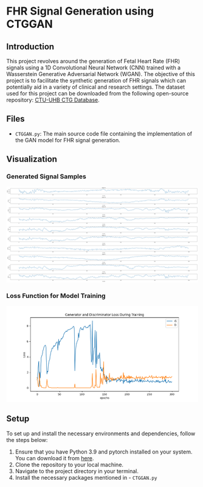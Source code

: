 # FHR Signal Generation using CTGGAN

## Introduction

This project revolves around the generation of Fetal Heart Rate (FHR) signals using a 1D Convolutional Neural Network (CNN) trained with a Wasserstein Generative Adversarial Network (WGAN). The objective of this project is to facilitate the synthetic generation of FHR signals which can potentially aid in a variety of clinical and research settings. The dataset used for this project can be downloaded from the following open-source repository: [CTU-UHB CTG Database](https://physionet.org/content/ctu-uhb-ctgdb/1.0.0/).

## Files

- `CTGGAN.py`: The main source code file containing the implementation of the GAN model for FHR signal generation.

## Visualization

### Generated Signal Samples

![Generated Signal Samples](myplot.png)

### Loss Function for Model Training

![Loss Function](loss.png)

## Setup 

To set up and install the necessary environments and dependencies, follow the steps below:

1. Ensure that you have Python 3.9 and pytorch installed on your system. You can download it from [here](https://www.python.org/downloads/).
3. Clone the repository to your local machine.
3. Navigate to the project directory in your terminal.
4. Install the necessary packages mentioned in - `CTGGAN.py`

